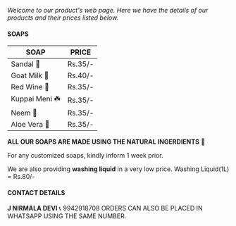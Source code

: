 _Welcome to our product's web page. Here we have the details of our products and their prices listed below._

#### SOAPS

| SOAP | PRICE |
|---|---|
| Sandal :deciduous_tree: | Rs.35/- |
| Goat Milk :goat:	 | Rs.40/- |
| Red Wine :wine_glass: | Rs.35/- |
| Kuppai Meni :shamrock: | Rs.35/- |
| Neem :leaves: | Rs.35/- |
| Aloe Vera :herb: | Rs.35/- |

**ALL OUR SOAPS ARE MADE USING THE NATURAL INGERDIENTS** :green_heart:

For any customized soaps, kindly inform 1 week prior.

We are also providing **washing liquid** in a very low price.
Washing Liquid(1L) = Rs.80/-

#### CONTACT DETAILS
**J NIRMALA DEVI**
:telephone_receiver: 9942918708
ORDERS CAN ALSO BE PLACED IN WHATSAPP USING THE SAME NUMBER.
